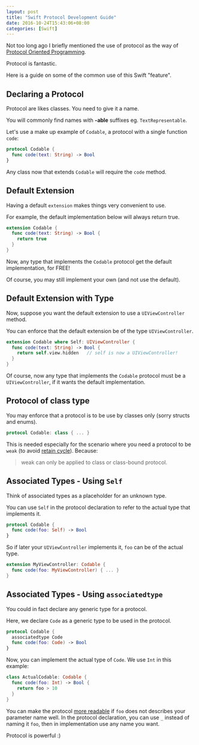```yaml
---
layout: post
title: "Swift Protocol Development Guide"
date: 2016-10-24T15:43:06+08:00
categories: [Swift]
---
```


Not too long ago I briefly mentioned the use of protocol as the way of [Protocol Oriented Programming](http://samwize.com/2016/08/11/swift-is-a-protocol-oriented-programming-language/).

Protocol is fantastic.

Here is a guide on some of the common use of this Swift "feature".


## Declaring a Protocol 

Protocol are likes classes. You need to give it a name. 

You will commonly find names with **-able** suffixes eg. `TextRepresentable`.

Let's use a make up example of `Codable`, a protocol with a single function `code`:

```swift
protocol Codable {
  func code(text: String) -> Bool
}
```

Any class now that extends `Codable` will require the `code` method.


## Default Extension

Having a default `extension` makes things very convenient to use.

For example, the default implementation below will always return true.

```swift
extension Codable {
  func code(text: String) -> Bool {
    return true
  }
}
```

Now, any type that implements the `Codable` protocol get the default implementation, for FREE!

Of course, you may still implement your own (and not use the default).


## Default Extension with Type

Now, suppose you want the default extension to use a `UIViewController` method. 

You can enforce that the default extension be of the type `UIViewController`.

```swift
extension Codable where Self: UIViewController {
  func code(text: String) -> Bool {
    return self.view.hidden   // self is now a UIViewController!
  }
}
```

Of course, now any type that implements the `Codable` protocol must be a `UIViewController`, if it wants the default implementation. 


## Protocol of class type

You may enforce that a protocol is to be use by classes only (sorry structs and enums).

```swift
protocol Codable: class { ... }
```

This is needed especially for the scenario where you need a protocol to be `weak` (to avoid [retain cycle](http://samwize.com/2016/08/05/reference-cycle-for-closures/)). Because:

> weak can only be applied to class or class-bound protocol.


## Associated Types - Using `Self`

Think of associated types as a placeholder for an unknown type.

You can use `Self` in the protocol declaration to refer to the actual type that implements it.

```swift
protocol Codable {
  func code(foo: Self) -> Bool
}
```

So if later your `UIViewController` implements it, `foo` can be of the actual type.

```swift
extension MyViewController: Codable {
  func code(foo: MyViewController) { ... }
}
```


## Associated Types - Using `associatedtype`

You could in fact declare any generic type for a protocol.

Here, we declare `Code` as a generic type to be used in the protocol.

```swift
protocol Codable {
  associatedtype Code
  func code(foo: Code) -> Bool
}
```

Now, you can implement the actual type of `Code`. We use `Int` in this example:

```swift
class ActualCodable: Codable {
  func code(foo: Int) -> Bool {
    return foo > 10
  }
}
```

You can make the protocol [more readable](https://www.natashatherobot.com/swift-making-the-associated-type-parameter-readable-in-protocols/) if `foo` does not describes your parameter name well. In the protocol declaration, you can use `_` instead of naming it `foo`, then in implementation use any name you want.

Protocol is powerful :)
